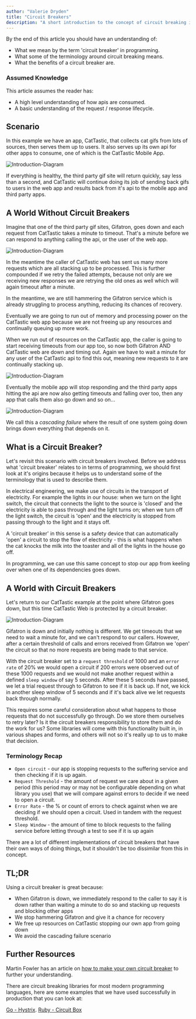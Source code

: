 ```yaml
---
author: "Valerie Dryden"
title: "Circuit Breakers"
description: "A short introduction to the concept of circuit breaking in programming"
---
```


By the end of this article you should have an understanding of:

- What we mean by the term 'circuit breaker' in programming.
- What some of the terminology around circuit breaking means.
- What the benefits of a circuit breaker are.

### Assumed Knowledge

This article assumes the reader has:
- A high level understanding of how apis are consumed.
- A basic understanding of the request / response lifecycle.

## Scenario

In this example we have an app, CatTastic, that collects cat gifs from lots of sources, then serves them up to users. It also serves up its own api for other apps to consume, one of which is the CatTastic Mobile App.

![Introduction-Diagram](2018-10-30-circuit-breakers/01-intro-explainer.svg)

If everything is healthy, the third party gif site will return quickly, say less than a second, and CatTastic will continue doing its job of sending back gifs to users in the web app and results back from it's api to the mobile app and third party apps.

## A World Without Circuit Breakers

Imagine that one of the third party gif sites, Gifatron, goes down and each request from CatTastic takes a minute to timeout. That's a minute before we can respond to anything calling the api, or the user of the web app.

![Introduction-Diagram](2018-10-30-circuit-breakers/02-gifatron-fail.svg)

In the meantime the caller of CatTastic web has sent us many more requests which are all stacking up to be processed. This is further compounded if we retry the failed attempts, because not only are we receiving new responses we are retrying the old ones as well which will again timeout after a minute.

In the meantime, we are still hammering the Gifatron service which is already struggling to process anything, reducing its chances of recovery.

Eventually we are going to run out of memory and processing power on the CatTastic web app because we are not freeing up any resources and continually queuing up more work.

When we run out of resources on the CatTastic app, the caller is going to start receiving timeouts from our app too, so now both Gifatron AND CatTastic web are down and timing out. Again we have to wait a minute for any user of the CatTastic api to find this out, meaning new requests to it are continually stacking up.

![Introduction-Diagram](2018-10-30-circuit-breakers/03-api-fail.svg)

Eventually the mobile app will stop responding and the third party apps hitting the api are now also getting timeouts and falling over too, then any app that calls them also go down and so on...

![Introduction-Diagram](2018-10-30-circuit-breakers/04-everything-fail.svg)

We call this a _cascading failure_ where the result of one system going down brings down everything that depends on it.

## What is a Circuit Breaker?

Let's revisit this scenario with circuit breakers involved. Before we address what 'circuit breaker' relates to in terms of programming, we should first look at it's origins because it helps us to understand some of the terminology that is used to describe them.

In electrical engineering, we make use of circuits in the transport of electricity. For example the lights in our house: when we turn on the light switch, the circuit that connects the light to the source is 'closed' and the electricity is able to pass through and the light turns on; when we turn off the light switch, the circuit is 'open' and the electricity is stopped from passing through to the light and it stays off.

A 'circuit breaker' in this sense is a safety device that can automatically 'open' a circuit to stop the flow of electricity - this is what happens when the cat knocks the milk into the toaster and all of the lights in the house go off.

In programming, we can use this same concept to stop our app from keeling over when one of its dependencies goes down.

## A World with Circuit Breakers

Let's return to our CatTastic example at the point where Gifatron goes down, but this time CatTastic Web is protected by a circuit breaker.

![Introduction-Diagram](2018-10-30-circuit-breakers/05-circuit-breakers-win.svg)

Gifatron is down and initially nothing is different. We get timeouts that we need to wait a minute for, and we can't respond to our callers. However, after a certain threshold of calls and errors received from Gifatron we 'open' the circuit so that no more requests are being made to that service.

With the circuit breaker set to a `request threshold` of 1000 and an `error rate` of 20% we would open a circuit if 200 errors were observed out of these 1000 requests and we would not make another request within a defined `sleep window` of say 5 seconds. After these 5 seconds have passed, we let a trial request through to Gifatron to see if it is back up. If not, we kick in another sleep window of 5 seconds and if it's back alive we let requests back through normally.

This requires some careful consideration about what happens to those requests that do not successfully go through. Do we store them ourselves to retry later? Is it the circuit breakers responsibility to store them and do the work for us? Some libraries will come with this functionality built in, in various shapes and forms, and others will not so it's really up to us to make that decision.

### Terminology Recap
* `Open circuit` - our app is stopping requests to the suffering service and then checking if it is up again.
* `Request Threshold` - the amount of request we care about in a given period (this period may or may not be configurable depending on what library you use) that we will compare against errors to decide if we need to open a circuit.
* `Error Rate` - the % or count of errors to check against when we are deciding if we should open a circuit. Used in tandem with the request threshold.
* `Sleep Window` - the amount of time to block requests to the failing service before letting through a test to see if it is up again

There are a lot of different implementations of circuit breakers that have their own ways of doing things, but it shouldn't be too dissimilar from this in concept.

## TL;DR

Using a circuit breaker is great because:

* When Gifatron is down, we immediately respond to the caller to say it is down rather than waiting a minute to do so and stacking up requests and blocking other apps
* We stop hammering Gifatron and give it a chance for recovery
* We free up resources on CatTastic stopping our own app from going down
* We avoid the cascading failure scenario

## Further Resources

Martin Fowler has an article on [how to make your own circuit breaker](https://martinfowler.com/bliki/CircuitBreaker.html) to further your understanding.

There are circuit breaking libraries for most modern programming languages, here are some examples that we have used successfully in production that you can look at:

[Go - Hystrix](https://github.com/Netflix/Hystrix).
[Ruby - Circuit Box](https://github.com/yammer/circuitbox)



